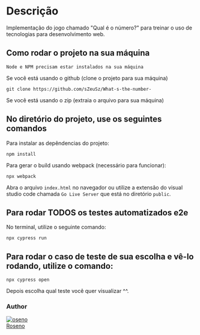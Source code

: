 # Descrição

Implementação do jogo chamado "Qual é o número?" para treinar o uso de tecnologias para desenvolvimento web.

## Como rodar o projeto na sua máquina

`Node e NPM precisam estar instalados na sua máquina`

Se você está usando o github (clone o projeto para sua máquina)

```
git clone https://github.com/sZeuSz/What-s-the-number-
```

Se você está usando o zip (extraia o arquivo para sua máquina)

## No diretório do projeto, use os seguintes comandos

Para instalar as depêndencias do projeto:

```
npm install
```

Para gerar o build usando webpack (necessário para funcionar):

```
npx webpack
```

Abra o arquivo `index.html` no navegador ou utilize a extensão do visual studio code chamada `Go Live Server` que está no diretório `public`.

## Para rodar TODOS os testes automatizados e2e

No terminal, utilize o seguinte comando:

```
npx cypress run
```

## Para rodar o caso de teste de sua escolha e vê-lo rodando, utilize o comando:

```
npx cypress open
```

Depois escolha qual teste você quer visualizar ^^.

### Author

[![oseno][roseno_avatar]][roseno_avatar]<br/>[Roseno][roseno_homepage]

[roseno_homepage]: https://github.com/sZeuSz
[roseno_avatar]: https://github.com/sZeuSz.png?size=150
